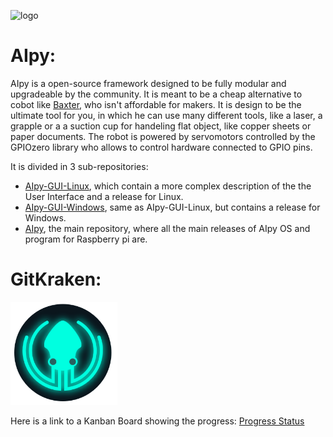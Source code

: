 ![logo](https://user-images.githubusercontent.com/68387582/146513119-c273cd80-d061-4c49-ae01-59ce25b49029.jpg)

# AIpy:

AIpy is a open-source framework designed to be fully modular and upgradeable by the community. It is meant to be a cheap alternative to cobot like [Baxter](<https://en.wikipedia.org/wiki/Baxter_(robot)>), who isn't affordable for makers. It is design to be the ultimate tool for you, in which he can use many different tools, like a laser, a grapple or a a suction cup for handeling flat object, like copper sheets or paper documents.
The robot is powered by servomotors controlled by the GPIOzero library who allows to control hardware connected to GPIO pins.

It is divided in 3 sub-repositories:

- [AIpy-GUI-Linux](https://github.com/integrated-circuit/AIpy-GUI), which contain a more complex description of the the User Interface and a release for Linux.
- [AIpy-GUI-Windows](https://github.com/integrated-circuit/AIpy-GUI-Windows), same as AIpy-GUI-Linux, but contains a release for Windows.
- [AIpy](https://github.com/integrated-circuit/AIpy), the main repository, where all the main releases of AIpy OS and program for Raspberry pi are.

# GitKraken:

![logo](https://github.com/integrated-circuit/AIpy/blob/main/t%C3%A9l%C3%A9chargement.png)

Here is a link to a Kanban Board showing the progress: [Progress Status](https://tree.taiga.io/project/integrated-circuit-aipy-tracker/kanban)


